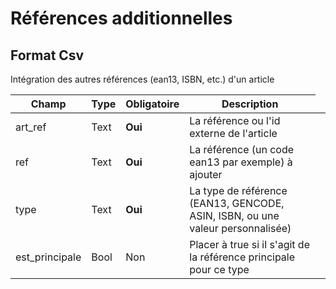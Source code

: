 # Références additionnelles


<h2>Format Csv</h2><p>Int&#233;gration des autres r&#233;f&#233;rences (ean13, ISBN, etc.) d&#39;un article</p>


<table style='width:100%'><thead><tr><th>Champ</th><th>Type</th><th>Obligatoire</th><th style='width:50%'>Description</th></tr></thead><tbody><tr><td>art_ref</td><td>Text</td><td><b>Oui</b></td><td>La r&#233;f&#233;rence ou l&#39;id externe de l&#39;article</td><td><tr><td>ref</td><td>Text</td><td><b>Oui</b></td><td>La r&#233;f&#233;rence (un code ean13 par exemple) &#224; ajouter</td><td><tr><td>type</td><td>Text</td><td><b>Oui</b></td><td>La type de r&#233;f&#233;rence (EAN13, GENCODE, ASIN, ISBN, ou une valeur personnalis&#233;e)</td><td><tr><td>est_principale</td><td>Bool</td><td>Non</td><td>Placer &#224; true si il s&#39;agit de la r&#233;f&#233;rence principale pour ce type</td><td></tbody></table>

